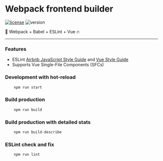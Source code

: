 # Webpack frontend builder

[![license](https://img.shields.io/github/license/maksabuzyarov/webpack-vue-eslint-starter)](https://github.com/maksabuzyarov/webpack-vue-eslint-starter/blob/master/LICENSE)
![version](https://img.shields.io/github/package-json/v/maksabuzyarov/webpack-vue-eslint-starter)

:rocket: Webpack + Babel + ESLint + Vue :fire:

--- 

### Features

- ESLint [Airbnb JavaScript Style Guide](https://github.com/airbnb/javascript) and [Vue Style Guide](https://vuejs.org/v2/style-guide/)
- Supports Vue Single-File Components (SFCs)

### Development with hot-reload
```bash
    npm run start
```

### Build production

```bash
    npm run build
```

### Build production with detailed stats

```bash
    npm run build-describe
```

### ESLint check and fix

```bash
    npm run lint
``` 
